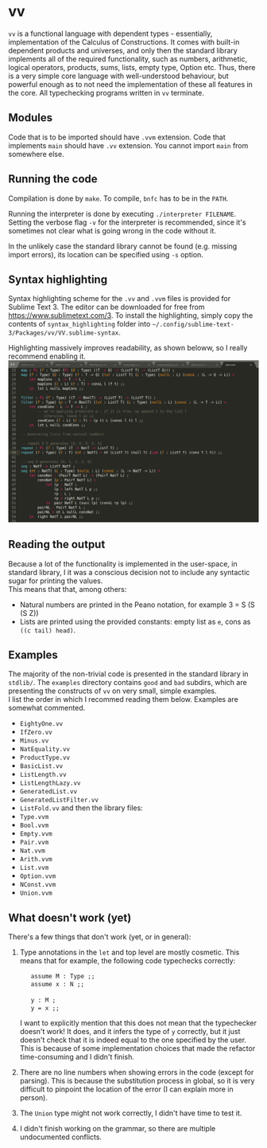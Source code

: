# vv

`vv` is a functional language with dependent types - essentially, implementation of the Calculus of Constructions. 
It comes with built-in dependent products and universes, and only then the standard library implements all of the required functionality, such as numbers, arithmetic, logical operators, products, sums, lists, empty type, Option etc. Thus, there is a very simple core language with well-understood behaviour, but powerful enough as to not need the implementation of these all features in the core. All typechecking programs written in `vv` terminate.

## Modules
Code that is to be imported should have `.vvm` extension. Code that implements `main` should have `.vv` extension. You cannot import `main` from somewhere else.

## Running the code

Compilation is done by `make`. To compile, `bnfc` has to be in the `PATH`.

Running the interpreter is done by executing `./interpreter FILENAME`. Setting the verbose flag `-v` for the interpreter is recommended, since it's sometimes not clear what is going wrong in the code without it.

In the unlikely case the standard library cannot be found (e.g. missing import errors), its location can be specified using `-s` option.

## Syntax highlighting

Syntax highlighting scheme for the `.vv` and `.vvm` files is provided for Sublime Text 3. The editor can be downloaded for free from https://www.sublimetext.com/3. To install the highlighting, simply copy the contents of `syntax_highlighting` folder into `~/.config/sublime-text-3/Packages/vv/VV.sublime-syntax`.

Highlighting massively improves readability, as shown beloww, so I really recommend enabling it.
![code](https://github.com/inexxt/vv/blob/master/code.png?raw=true)

## Reading the output

Because a lot of the functionality is implemented in the user-space, in standard library, I it was a conscious decision not to include any syntactic sugar for printing the values.  
This means that that, among others:  
 - Natural numbers are printed in the Peano notation, for example 3 = S (S (S Z))
 - Lists are printed using the provided constants: empty list as `e`, cons as `((c tail) head)`.

## Examples
The majority of the non-trivial code is presented in the standard library in `stdlib/`. The `examples` directory contains `good` and `bad` subdirs, which are presenting the constructs of `vv` on very small, simple examples.  
I list the order in which I recommed reading them below. Examples are somewhat commented.
 - `EightyOne.vv`
 - `IfZero.vv`
 - `Minus.vv`
 - `NatEquality.vv`
 - `ProductType.vv`
 - `BasicList.vv`
 - `ListLength.vv`
 - `ListLengthLazy.vv`
 - `GeneratedList.vv`
 - `GeneratedListFilter.vv`
 - `ListFold.vv`
and then the library files:
 - `Type.vvm`
 - `Bool.vvm`
 - `Empty.vvm`
 - `Pair.vvm`
 - `Nat.vvm`
 - `Arith.vvm`
 - `List.vvm`
 - `Option.vvm`
 - `NConst.vvm`
 - `Union.vvm`


## What doesn't work (yet)

There's a few things that don't work (yet, or in general):
  1) Type annotations in the `let` and top level are mostly cosmetic. 
     This means that for example, the following code typechecks correctly:
     ```assume N : Type ;;
        assume M : Type ;;
        assume x : N ;;
        
        y : M ;
        y = x ;;
     ```
     I want to explicitly mention that this does not mean that the typechecker doesn't work! 
     It does, and it infers the type of `y` correctly, but it just doesn't check that it is indeed equal to the one specified by the user.
     This is because of some implementation choices that made the refactor time-consuming and I didn't finish.
  
  2) There are no line numbers when showing errors in the code (except for parsing). 
     This is because the substitution process in global, so it is very difficult to pinpoint the location of the error (I can explain more in person).

  3) The `Union` type might not work correctly, I didn't have time to test it.
  
  4) I didn't finish working on the grammar, so there are multiple undocumented conflicts.